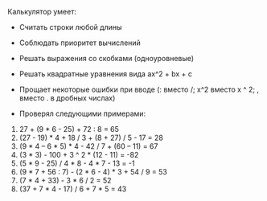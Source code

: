 Калькулятор умеет:
- Считать строки любой длины
- Соблюдать приоритет вычислений
- Решать выражения со скобками (одноуровневые)
- Решать квадратные уравнения вида ax^2 + bx + c
- Прощает некоторые ошибки при вводе (: вместо /; x^2 вместо x ^ 2; , вместо . в дробных числах)

- Проверял следующими примерами:
1) 27 + (9 * 6 - 25) + 72 : 8						              = 65
2) (27 - 19) * 4 + 18 / 3 + (8 + 27) / 5 - 17			  	= 28
3) (9 * 4 – 6 * 5) * 4 - 42 / 7 + (60 – 11)			  	  = 67
4) (3 * 3) - 100 + 3 ^ 2 * (12 - 11)				        	= -82
5) (5 * 9 - 25) / 4 * 8 - 4 * 7 - 13					        = -1
6) (9 * 7 + 56 : 7) - (2 * 6 - 4) * 3 + 54 / 9				= 53
7) (7 * 4 + 33) - 3 * 6 / 2						                = 52
8) (37 + 7 * 4 - 17) / 6 + 7 * 5						          = 43
